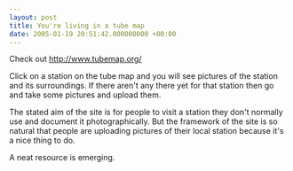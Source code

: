 ```yaml
---
layout: post
title: You're living in a tube map
date: 2005-01-19 20:51:42.000000000 +00:00
---
```

Check out <a href="http://www.tubemap.org/">http://www.tubemap.org/</a>

Click on a station on the tube map and you will see pictures of the station and its surroundings. If there aren't any there yet for that station then go and take some pictures and upload them.

The stated aim of the site is for people to visit a station they don't normally use and document it photographically. But the framework of the site is so natural that people are uploading pictures of their local station because it's a nice thing to do.

A neat resource is emerging.
